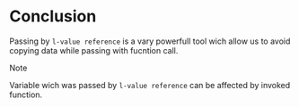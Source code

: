 # Conclusion

Passing by `l-value reference` is a vary powerfull tool wich allow us to avoid copying data while passing with fucntion call.

> [!note]
> Variable wich was passed by `l-value reference` can be affected by invoked function.

